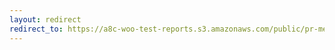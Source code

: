 ```yaml
---
layout: redirect
redirect_to: https://a8c-woo-test-reports.s3.amazonaws.com/public/pr-merge/40031/api/index.html
---
```

